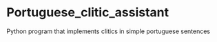 # Portuguese_clitic_assistant
Python program  that implements clitics in simple portuguese sentences
